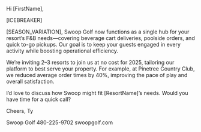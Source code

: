 Hi [FirstName],

[ICEBREAKER]

[SEASON_VARIATION], Swoop Golf now functions as a single hub for your resort’s F&B needs—covering beverage cart deliveries, poolside orders, and quick to-go pickups. Our goal is to keep your guests engaged in every activity while boosting operational efficiency.

We’re inviting 2–3 resorts to join us at no cost for 2025, tailoring our platform to best serve your property. For example, at Pinetree Country Club, we reduced average order times by 40%, improving the pace of play and overall satisfaction.

I’d love to discuss how Swoop might fit [ResortName]’s needs. Would you have time for a quick call?

Cheers,
Ty

Swoop Golf
480-225-9702
swoopgolf.com
